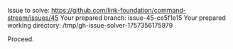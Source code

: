 Issue to solve: https://github.com/link-foundation/command-stream/issues/45
Your prepared branch: issue-45-ce5f1e15
Your prepared working directory: /tmp/gh-issue-solver-1757356175979

Proceed.